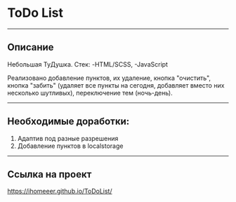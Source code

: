 # ToDo List
_______________

## Описание
Небольшая ТуДушка.
Стек:
-HTML/SCSS,
-JavaScript

Реализовано добавление пунктов, их удаление, кнопка "очистить", кнопка "забить" (удаляет все пункты на сегодня, добавляет вместо них несколько шутливых), переключение тем (ночь-день).
______

## Необходимые доработки:
1) Адаптив под разные разрешения
2) Добавление пунктов в localstorage

______
## Ссылка на проект

https://ihomeeer.github.io/ToDoList/
